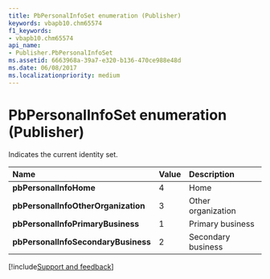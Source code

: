 ```yaml
---
title: PbPersonalInfoSet enumeration (Publisher)
keywords: vbapb10.chm65574
f1_keywords:
- vbapb10.chm65574
api_name:
- Publisher.PbPersonalInfoSet
ms.assetid: 6663968a-39a7-e320-b136-470ce988e48d
ms.date: 06/08/2017
ms.localizationpriority: medium
---
```



# PbPersonalInfoSet enumeration (Publisher)

Indicates the current identity set.



|Name|Value|Description|
|:-----|:-----|:-----|
| **pbPersonalInfoHome**|4|Home|
| **pbPersonalInfoOtherOrganization**|3|Other organization|
| **pbPersonalInfoPrimaryBusiness**|1|Primary business|
| **pbPersonalInfoSecondaryBusiness**|2|Secondary business|

[!include[Support and feedback](~/includes/feedback-boilerplate.md)]